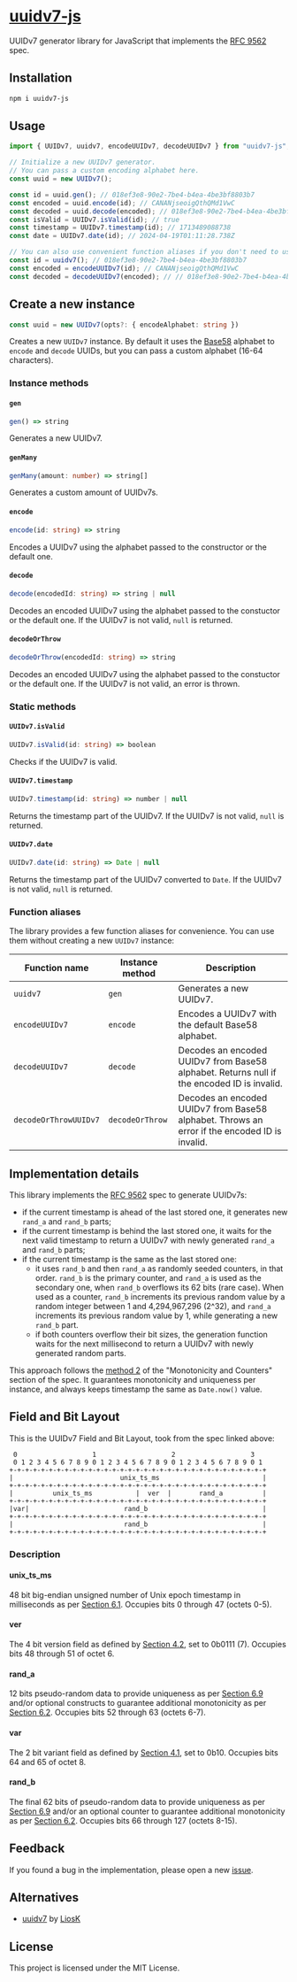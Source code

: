 # [uuidv7-js](https://github.com/TheEdoRan/uuidv7-js)

UUIDv7 generator library for JavaScript that implements the [RFC 9562](https://datatracker.ietf.org/doc/html/rfc9562) spec.

## Installation

```sh
npm i uuidv7-js
```

## Usage

```typescript
import { UUIDv7, uuidv7, encodeUUIDv7, decodeUUIDv7 } from "uuidv7-js";

// Initialize a new UUIDv7 generator.
// You can pass a custom encoding alphabet here.
const uuid = new UUIDv7();

const id = uuid.gen(); // 018ef3e8-90e2-7be4-b4ea-4be3bf8803b7
const encoded = uuid.encode(id); // CANANjseoigQthQMd1VwC
const decoded = uuid.decode(encoded); // 018ef3e8-90e2-7be4-b4ea-4be3bf8803b7
const isValid = UUIDv7.isValid(id); // true
const timestamp = UUIDv7.timestamp(id); // 1713489088738
const date = UUIDv7.date(id); // 2024-04-19T01:11:28.738Z

// You can also use convenient function aliases if you don't need to use a custom alphabet.
const id = uuidv7(); // 018ef3e8-90e2-7be4-b4ea-4be3bf8803b7
const encoded = encodeUUIDv7(id); // CANANjseoigQthQMd1VwC
const decoded = decodeUUIDv7(encoded); // // 018ef3e8-90e2-7be4-b4ea-4be3bf8803b7
```

## Create a new instance

```typescript
const uuid = new UUIDv7(opts?: { encodeAlphabet: string })
```

Creates a new `UUIDv7` instance. By default it uses the [Base58](https://www.cs.utexas.edu/users/moore/acl2/manuals/current/manual/index-seo.php/BITCOIN_____A2BASE58-CHARACTERS_A2) alphabet to `encode` and `decode` UUIDs, but you can pass a custom alphabet (16-64 characters).

### Instance methods

#### `gen`

```typescript
gen() => string
```

Generates a new UUIDv7.

#### `genMany`

```typescript
genMany(amount: number) => string[]
```

Generates a custom amount of UUIDv7s.

#### `encode`

```typescript
encode(id: string) => string
```

Encodes a UUIDv7 using the alphabet passed to the constructor or the default one.

#### `decode`

```typescript
decode(encodedId: string) => string | null
```

Decodes an encoded UUIDv7 using the alphabet passed to the constuctor or the default one. If the UUIDv7 is not valid, `null` is returned.

#### `decodeOrThrow`

```typescript
decodeOrThrow(encodedId: string) => string
```

Decodes an encoded UUIDv7 using the alphabet passed to the constuctor or the default one. If the UUIDv7 is not valid, an error is thrown.

### Static methods

#### `UUIDv7.isValid`

```typescript
UUIDv7.isValid(id: string) => boolean
```

Checks if the UUIDv7 is valid.

#### `UUIDv7.timestamp`

```typescript
UUIDv7.timestamp(id: string) => number | null
```

Returns the timestamp part of the UUIDv7. If the UUIDv7 is not valid, `null` is returned.

#### `UUIDv7.date`

```typescript
UUIDv7.date(id: string) => Date | null
```

Returns the timestamp part of the UUIDv7 converted to `Date`. If the UUIDv7 is not valid, `null` is returned.

### Function aliases

The library provides a few function aliases for convenience. You can use them without creating a new `UUIDv7` instance:

| Function name         | Instance method | Description                                                                                   |
| --------------------- | --------------- | --------------------------------------------------------------------------------------------- |
| `uuidv7`              | `gen`           | Generates a new UUIDv7.                                                                       |
| `encodeUUIDv7`        | `encode`        | Encodes a UUIDv7 with the default Base58 alphabet.                                            |
| `decodeUUIDv7`        | `decode`        | Decodes an encoded UUIDv7 from Base58 alphabet. Returns null if the encoded ID is invalid.    |
| `decodeOrThrowUUIDv7` | `decodeOrThrow` | Decodes an encoded UUIDv7 from Base58 alphabet. Throws an error if the encoded ID is invalid. |

## Implementation details

This library implements the [RFC 9562](https://datatracker.ietf.org/doc/html/rfc9562#name-uuid-version-7) spec to generate UUIDv7s:

- if the current timestamp is ahead of the last stored one, it generates new `rand_a` and `rand_b` parts;
- if the current timestamp is behind the last stored one, it waits for the next valid timestamp to return a UUIDv7 with newly generated `rand_a` and `rand_b` parts;
- if the current timestamp is the same as the last stored one:
  - it uses `rand_b` and then `rand_a` as randomly seeded counters, in that order. `rand_b` is the primary counter, and `rand_a` is used as the secondary one, when `rand_b` overflows its 62 bits (rare case). When used as a counter, `rand_b` increments its previous random value by a random integer between 1 and 4,294,967,296 (2^32), and `rand_a` increments its previous random value by 1, while generating a new `rand_b` part.
  - if both counters overflow their bit sizes, the generation function waits for the next millisecond to return a UUIDv7 with newly generated random parts.

This approach follows the [method 2](https://datatracker.ietf.org/doc/html/rfc9562#monotonicity_counters) of the "Monotonicity and Counters" section of the spec. It guarantees monotonicity and uniqueness per instance, and always keeps timestamp the same as `Date.now()` value.

## Field and Bit Layout

This is the UUIDv7 Field and Bit Layout, took from the spec linked above:

```
 0                   1                   2                   3
 0 1 2 3 4 5 6 7 8 9 0 1 2 3 4 5 6 7 8 9 0 1 2 3 4 5 6 7 8 9 0 1
+-+-+-+-+-+-+-+-+-+-+-+-+-+-+-+-+-+-+-+-+-+-+-+-+-+-+-+-+-+-+-+-+
|                           unix_ts_ms                          |
+-+-+-+-+-+-+-+-+-+-+-+-+-+-+-+-+-+-+-+-+-+-+-+-+-+-+-+-+-+-+-+-+
|          unix_ts_ms           |  ver  |       rand_a          |
+-+-+-+-+-+-+-+-+-+-+-+-+-+-+-+-+-+-+-+-+-+-+-+-+-+-+-+-+-+-+-+-+
|var|                        rand_b                             |
+-+-+-+-+-+-+-+-+-+-+-+-+-+-+-+-+-+-+-+-+-+-+-+-+-+-+-+-+-+-+-+-+
|                            rand_b                             |
+-+-+-+-+-+-+-+-+-+-+-+-+-+-+-+-+-+-+-+-+-+-+-+-+-+-+-+-+-+-+-+-+
```

### Description

#### unix_ts_ms

48 bit big-endian unsigned number of Unix epoch timestamp in milliseconds as per [Section 6.1](https://datatracker.ietf.org/doc/html/rfc9562#timestamp_considerations). Occupies bits 0 through 47 (octets 0-5).

#### ver

The 4 bit version field as defined by [Section 4.2](https://datatracker.ietf.org/doc/html/rfc9562#version_field), set to 0b0111 (7). Occupies bits 48 through 51 of octet 6.

#### rand_a

12 bits pseudo-random data to provide uniqueness as per [Section 6.9](https://datatracker.ietf.org/doc/html/rfc9562#unguessability) and/or optional constructs to guarantee additional monotonicity as per [Section 6.2](https://datatracker.ietf.org/doc/html/rfc9562#monotonicity_counters). Occupies bits 52 through 63 (octets 6-7).

#### var

The 2 bit variant field as defined by [Section 4.1](https://datatracker.ietf.org/doc/html/rfc9562#variant_field), set to 0b10. Occupies bits 64 and 65 of octet 8.

#### rand_b

The final 62 bits of pseudo-random data to provide uniqueness as per [Section 6.9](https://datatracker.ietf.org/doc/html/rfc9562#unguessability) and/or an optional counter to guarantee additional monotonicity as per [Section 6.2](https://datatracker.ietf.org/doc/html/rfc9562#monotonicity_counters). Occupies bits 66 through 127 (octets 8-15).

## Feedback

If you found a bug in the implementation, please open a new [issue](https://github.com/TheEdoRan/uuidv7-js/issues/new).

## Alternatives

- [uuidv7](https://www.npmjs.com/package/uuidv7) by [LiosK](https://github.com/LiosK)

## License

This project is licensed under the MIT License.
